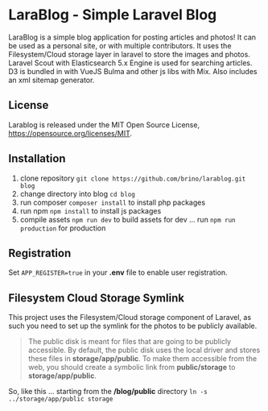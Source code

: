 # LaraBlog - Simple Laravel Blog

LaraBlog is a simple blog application for posting articles and photos! It can be used as a personal site, or with multiple contributors.
It uses the Filesystem/Cloud storage layer in laravel to store the images and photos. Laravel Scout with Elasticsearch 5.x Engine is used for searching articles. D3 is bundled in with VueJS Bulma and 
other js libs with Mix. Also includes an xml sitemap generator.


## License 

Larablog is released under the MIT Open Source License, <https://opensource.org/licenses/MIT>.


## Installation

1. clone repository `git clone https://github.com/brino/larablog.git blog`
2. change directory into blog `cd blog`
2. run composer `composer install` to install php packages
3. run npm `npm install` to install js packages
4. compile assets `npm run dev` to build assets for dev ... run `npm run production` for production


## Registration

Set `APP_REGISTER=true` in your **.env** file to enable user registration.


## Filesystem Cloud Storage Symlink

This project uses the Filesystem/Cloud storage component of Laravel, as such you need to set up the symlink for the photos to be publicly available.

> The public disk is meant for files that are going to be publicly accessible. By default, the public disk uses the local 
> driver and stores these files in **storage/app/public**. To make them accessible from the web, you should create a symbolic 
> link from **public/storage** to **storage/app/public**.

So, like this ... starting from the **/blog/public** directory `ln -s ../storage/app/public storage`
